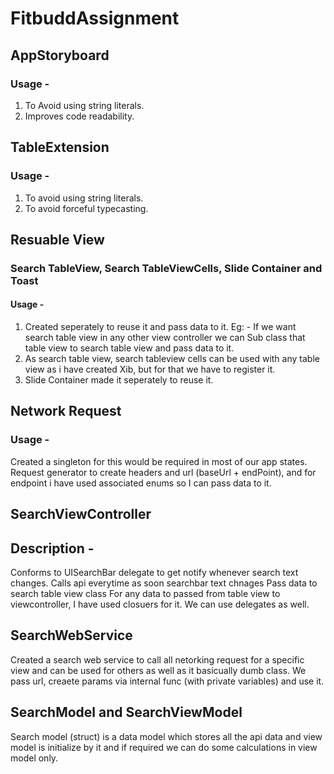 # FitbuddAssignment

##  AppStoryboard
### Usage - 
1. To Avoid using string literals.
2.  Improves code readability.

## TableExtension
### Usage - 
1. To avoid using string literals.
2. To avoid forceful typecasting.

## Resuable View
### Search TableView, Search TableViewCells, Slide Container and Toast
#### Usage - 
1. Created seperately to reuse it and pass data to it. Eg: - If we want search table view in any other view controller we can Sub class that table view to search table view and pass data to it.
2. As search table view, search tableview cells can be used with any table view as i have created Xib, but for that we have to register it.
3. Slide Container made it seperately to reuse it.

## Network Request
### Usage - 

Created a singleton for this would be required in most of our app states. 
Request generator to create headers and url (baseUrl + endPoint), and for endpoint i have used associated enums so I can pass data to it.

## SearchViewController
## Description - 

Conforms to UISearchBar delegate to get notify whenever search text changes.
Calls api everytime  as soon searchbar text chnages
Pass data to search table view class 
For any data to passed from table view to viewcontroller, I have used closuers for it. We can use delegates as well.
 
 ## SearchWebService
 Created a search web service to call all netorking request for a specific view and can be used for others as well as it basicually dumb class. We pass url, creaete params via internal func (with private variables) and use it.
 
 ## SearchModel and SearchViewModel
 Search model (struct) is a data model which stores all the api data and view model is initialize by it and if required we can do some calculations in view model only.
